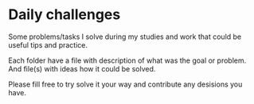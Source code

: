 # Daily challenges

Some problems/tasks I solve during my studies and work that could be useful tips and practice.

Each folder have a file with description of what was the goal or problem. And file(s) with ideas how it could be solved. 

Please fill free to try solve it your way and contribute any desisions you have.
